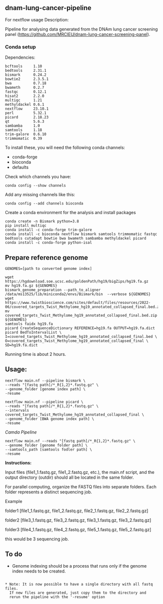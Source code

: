 ## dnam-lung-cancer-pipeline

For nextflow usage Description:

Pipeline for analysing data generated from the DNAm lung cancer screening panel (https://github.com/MRCIEU/dnam-lung-cancer-screening-panel).

### Conda setup

Dependencies:

    bcftools     1.10         
    bedtools     2.31.1
    bismark      0.24.2        
    bowtie2      2.3.5.1
    bwa          0.7.18 
    bwameth      0.2.7
    fastqc       0.12.1        
    hisat2       2.2.0         
    multiqc      1.21 
    methyldackel 0.6.1
    nextflow     23.10.1
    perl         5.32.1 
    picard       2.18.23 
    qt           5.6.3         
    sambamba     1.0
    samtools     1.18 
    trim-galore  0.6.10        
    trimmomatic  0.39 
    
To install these, you will need the following conda channels:
  - conda-forge
  - bioconda
  - defaults

Check which channels you have:
```
conda config --show channels
```

Add any missing channels like this:
```
conda config --add channels bioconda
```

Create a conda environment for the analysis and install packages
```
conda create -n Bismark python=3.8
pip install multiqc
conda install -c conda-forge trim-galore
conda install -c bioconda nextflow bismark samtools trimmomatic fastqc bedtools cutadapt bowtie bwa bwameth sambamba methyldackel picard
conda install -c conda-forge python-isal
```

## Prepare reference genome

```
GENOMES=[path to converted genome index]

wget https://hgdownload.soe.ucsc.edu/goldenPath/hg19/bigZips/hg19.fa.gz
mv hg19.fa.gz ${GENOMES}
bismark_genome_preparation --path_to_aligner /data/ms13525/lib/miniconda2/envs/Bismark/bin  --verbose ${GENOMES}
wget https://www.twistbioscience.com/sites/default/files/resources/2022-06/covered_targets_Twist_Methylome_hg19_annotated_collapsed_final.bed.zip
mv covered_targets_Twist_Methylome_hg19_annotated_collapsed_final.bed.zip ${GENOMES}
samtools faidx hg19.fa
picard CreateSequenceDictionary REFERENCE=hg19.fa OUTPUT=hg19.fa.dict
picard BedToIntervalList \
I=covered_targets_Twist_Methylome_hg19_annotated_collapsed_final.bed \
O=covered_targets_Twist_Methylome_hg19_annotated_collapsed_final \
SD=hg19.fa.dict

```
Running time is about 2 hours.

## Usage: 

```
nextflow main.nf --pipeline bismark \
--reads "[fastq path]/*_R{1,2}*.fastq.gz" \
--genome_folder [genome index path] \
-resume

nextflow main.nf --pipeline picard \
--reads "[fastq path]/*_R{1,2}*.fastq.gz" \
--intervals covered_targets_Twist_Methylome_hg19_annotated_collapsed_final \
--genome_folder [BWA genome index path] \
-resume 
```

*Camda Pipeline*

```
nextflow main.nf --reads "[fastq path]/*_R{1,2}*.fastq.gz" \ 
--genome_folder [genome folder path] \
--samtools_path [samtools fodler path] \
-resume
```

**Instructions:**

Input files (file1_1.fastq.gz, file1_2.fastq.gz, etc.), the main.nf script, and the output directory (outdir) should all be located in the same folder.

For parallel computing, organize the FASTQ files into separate folders. Each folder represents a distinct sequencing job.

Example 

folder1 [file1_1.fastq.gz, file1_2.fastq.gz, file2_1.fastq.gz, file2_2.fastq.gz]

folder2 [file3_1.fastq.gz, file3_2.fastq.gz, file3_1.fastq.gz, file3_2.fastq.gz]

folder3 [file4_1.fastq.gz, file4_2.fastq.gz, file5_1.fastq.gz, file5_2.fastq.gz]

this would be 3 sequencing job. 


## To do

* Genome indexing should be a process that runs only if the genome index needs to be created.
```

* Note: It is now possible to have a single directory with all fastq files.
  If new files are generated, just copy them to the directory and
  rerun the pipeline with the '-resume' option
